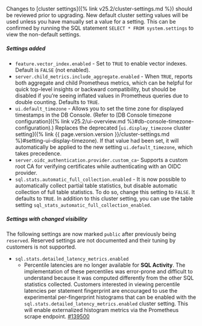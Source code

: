Changes to [cluster settings]({% link v25.2/cluster-settings.md %}) should be reviewed prior to upgrading. New default cluster setting values will be used unless you have manually set a value for a setting. This can be confirmed by running the SQL statement `SELECT * FROM system.settings` to view the non-default settings.

<h5 id="v25-2-0-settings-added">Settings added</h5>

- `feature.vector_index.enabled` - Set to `TRUE` to enable vector indexes. Default is `FALSE` (not enabled).
- `server.child_metrics.include_aggregate.enabled` - When `TRUE`, reports both aggregate and child Prometheus metrics, which can be helpful for quick top-level insights or backward compatibility, but should be disabled if you’re seeing inflated values in Prometheus queries due to double counting. Defaults to `TRUE`.
- `ui.default_timezone` - Allows you to set the time zone for displayed timestamps in the DB Console. (Refer to [DB Console timezone configuration]({% link v25.2/ui-overview.md %}#db-console-timezone-configuration).) Replaces the deprecated [`ui.display_timezone` cluster setting]({% link {{ page.version.version }}/cluster-settings.md %}#setting-ui-display-timezone). If that value had been set, it will automatically be applied to the new setting `ui.default_timezone`, which takes precedence.
- `server.oidc_authentication.provider.custom_ca`- Supports a custom root CA for verifying certificates while authenticating with an OIDC provider.
- `sql.stats.automatic_full_collection.enabled` - It is now possible to automatically collect partial table statistics, but disable automatic collection of full table statistics. To do so, change this setting to `FALSE`. It defaults to `TRUE`. In addition to this cluster setting, you can use the table setting `sql_stats_automatic_full_collection_enabled`.

<h5 id="v25-2-0-settings-with-changed-visibility">Settings with changed visibility</h5>

The following settings are now marked `public` after previously being `reserved`. Reserved settings are not documented and their tuning by customers is not supported.

- `sql.stats.detailed_latency_metrics.enabled`
  - Percentile latencies are no longer available for **SQL Activity**. The implementation of these percentiles was error-prone and difficult to understand because it was computed differently from the other SQL statistics collected. Customers interested in viewing percentile latencies per statement fingerprint are encouraged to use the experimental per-fingerprint histograms that can be enabled with the `sql.stats.detailed_latency_metrics.enabled` cluster setting. This will enable externalized histogram metrics via the Prometheus scrape endpoint. [#139500](https://github.com/cockroachdb/cockroach/pulls/139500)
